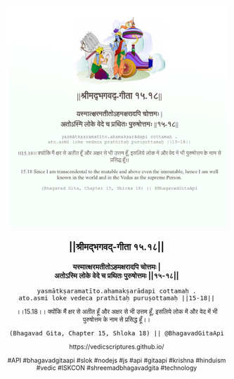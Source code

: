 <img src="../../asset/BG_15_18.png"/>
<center><h2>||श्रीमद्‍भगवद्‍-गीता १५.१८||</h2>
<h3>यस्मात्क्षरमतीतोऽहमक्षरादपि चोत्तमः |<br/>अतोऽस्मि लोके वेदे च प्रथितः पुरुषोत्तमः ||१५-१८||</h3>
<pre>yasmātkṣaramatīto.ahamakṣarādapi cottamaḥ .<br/>ato.asmi loke vedeca prathitaḥ puruṣottamaḥ ||15-18||</pre>
<p>।।15.18।। क्योंकि मैं क्षर से अतीत हूँ और अक्षर से भी उत्तम हूँ, इसलिये लोक में और वेद में भी पुरुषोत्तम के नाम से प्रसिद्ध हूँ।।</p>
<pre>(Bhagavad Gita, Chapter 15, Shloka 18) || @BhagavadGitaApi</pre><p>https://vedicscriptures.github.io/</p><p>#API #bhagavadgitaapi #slok #nodejs #js #api #gitaapi #krishna #hinduism #vedic #ISKCON #shreemadbhagavadgita #technology</p></center>